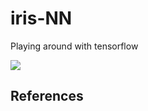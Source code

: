 # iris-NN
Playing around with tensorflow

![](histograms.png)

## References
[1]: https://www.kaggle.com/louisong97/neural-network-approach-to-iris-dataset
